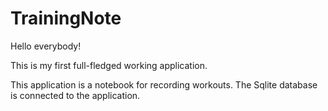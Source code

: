 # TrainingNote
Hello everybody!

This is my first full-fledged working application.

This application is a notebook for recording workouts.
The Sqlite database is connected to the application.
